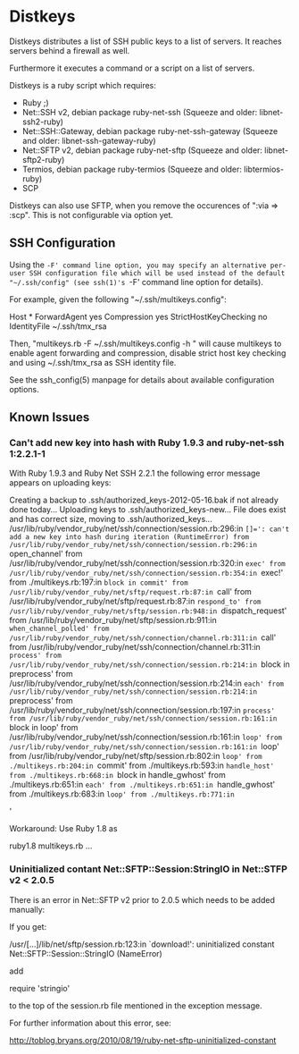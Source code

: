 Distkeys
========
Distkeys distributes a list of SSH public keys to a list of servers. It
reaches servers behind a firewall as well.

Furthermore it executes a command or a script on a list of servers.

Distkeys is a ruby script which requires:

* Ruby ;)
* Net::SSH v2, debian package ruby-net-ssh
  (Squeeze and older: libnet-ssh2-ruby)
* Net::SSH::Gateway, debian package ruby-net-ssh-gateway
  (Squeeze and older: libnet-ssh-gateway-ruby)
* Net::SFTP v2, debian package ruby-net-sftp
  (Squeeze and older: libnet-sftp2-ruby)
* Termios, debian package ruby-termios
  (Squeeze and older: libtermios-ruby)
* SCP

Distkeys can also use SFTP, when you remove the occurences of
":via => :scp". This is not configurable via option yet.


SSH Configuration
-----------------

Using the `-F' command line option, you may specify an alternative
per-user SSH configuration file which will be used instead of the default
"~/.ssh/config" (see ssh(1)'s `-F' command line option for details).

For example, given the following "~/.ssh/multikeys.config":

  Host *
      ForwardAgent yes
      Compression yes
      StrictHostKeyChecking no
      IdentityFile ~/.ssh/tmx_rsa

Then, "multikeys.rb -F ~/.ssh/multikeys.config -h <hostlist> <action>"
will cause multikeys to enable agent forwarding and compression, disable
strict host key checking and using ~/.ssh/tmx_rsa as SSH identity file.

See the ssh_config(5) manpage for details about available configuration
options.


Known Issues
------------

### Can't add new key into hash with Ruby 1.9.3 and ruby-net-ssh 1:2.2.1-1
With Ruby 1.9.3 and Ruby Net SSH 2.2.1 the following error message
appears on uploading keys:

Creating a backup to .ssh/authorized_keys-2012-05-16.bak if not already done today...
Uploading keys to .ssh/authorized_keys-new...
File does exist and has correct size, moving to .ssh/authorized_keys...
/usr/lib/ruby/vendor_ruby/net/ssh/connection/session.rb:296:in `[]=': can't add a new key into hash during iteration (RuntimeError)
        from /usr/lib/ruby/vendor_ruby/net/ssh/connection/session.rb:296:in `open_channel'
        from /usr/lib/ruby/vendor_ruby/net/ssh/connection/session.rb:320:in `exec'
        from /usr/lib/ruby/vendor_ruby/net/ssh/connection/session.rb:354:in `exec!'
        from ./multikeys.rb:197:in `block in commit'
        from /usr/lib/ruby/vendor_ruby/net/sftp/request.rb:87:in `call'
        from /usr/lib/ruby/vendor_ruby/net/sftp/request.rb:87:in `respond_to'
        from /usr/lib/ruby/vendor_ruby/net/sftp/session.rb:948:in `dispatch_request'
        from /usr/lib/ruby/vendor_ruby/net/sftp/session.rb:911:in `when_channel_polled'
        from /usr/lib/ruby/vendor_ruby/net/ssh/connection/channel.rb:311:in `call'
        from /usr/lib/ruby/vendor_ruby/net/ssh/connection/channel.rb:311:in `process'
        from /usr/lib/ruby/vendor_ruby/net/ssh/connection/session.rb:214:in `block in preprocess'
        from /usr/lib/ruby/vendor_ruby/net/ssh/connection/session.rb:214:in `each'
        from /usr/lib/ruby/vendor_ruby/net/ssh/connection/session.rb:214:in `preprocess'
        from /usr/lib/ruby/vendor_ruby/net/ssh/connection/session.rb:197:in `process'
        from /usr/lib/ruby/vendor_ruby/net/ssh/connection/session.rb:161:in `block in loop'
        from /usr/lib/ruby/vendor_ruby/net/ssh/connection/session.rb:161:in `loop'
        from /usr/lib/ruby/vendor_ruby/net/ssh/connection/session.rb:161:in `loop'
        from /usr/lib/ruby/vendor_ruby/net/sftp/session.rb:802:in `loop'
        from ./multikeys.rb:204:in `commit'
        from ./multikeys.rb:593:in `handle_host'
        from ./multikeys.rb:668:in `block in handle_gwhost'
        from ./multikeys.rb:651:in `each'
        from ./multikeys.rb:651:in `handle_gwhost'
        from ./multikeys.rb:683:in `loop'
        from ./multikeys.rb:771:in `<main>'

Workaround: Use Ruby 1.8 as

ruby1.8 multikeys.rb …


### Uninitialized contant Net::SFTP::Session:StringIO in Net::STFP v2 < 2.0.5
There is an error in Net::SFTP v2 prior to 2.0.5 which needs to be added
manually:

If you get:

/usr/[...]/lib/net/sftp/session.rb:123:in `download!': uninitialized constant Net::SFTP::Session::StringIO (NameError) 

add

require 'stringio'

to the top of the session.rb file mentioned in the exception message.

For further information about this error, see:

http://toblog.bryans.org/2010/08/19/ruby-net-sftp-uninitialized-constant

